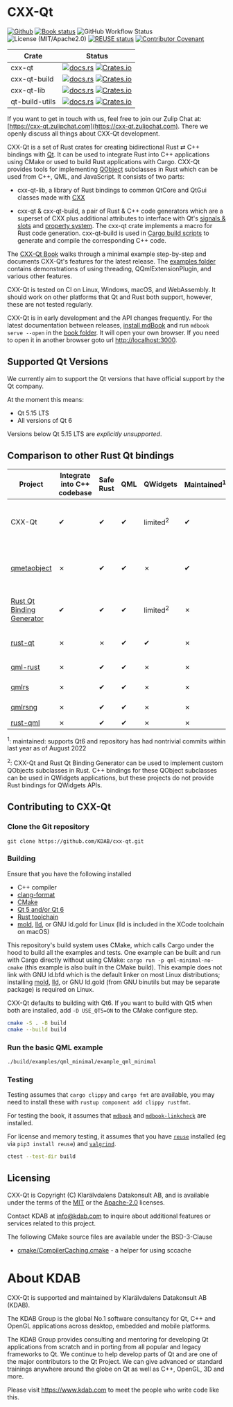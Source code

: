 <!--
SPDX-FileCopyrightText: 2021-2022 Klarälvdalens Datakonsult AB, a KDAB Group company <info@kdab.com>
SPDX-FileContributor: Andrew Hayzen <andrew.hayzen@kdab.com>
SPDX-FileContributor: Gerhard de Clercq <gerhard.declercq@kdab.com>
SPDX-FileContributor: Leon Matthes <leon.matthes@kdab.com>

SPDX-License-Identifier: MIT OR Apache-2.0
-->

# CXX-Qt

[![Github](https://img.shields.io/badge/github-kdab%2Fcxx--qt-informational?logo=github)](https://github.com/kdab/cxx-qt)
[![Book status](https://img.shields.io/github/actions/workflow/status/kdab/cxx-qt/book.yml?label=book&logo=mdbook)](https://kdab.github.io/cxx-qt/book)
![GitHub Workflow Status](https://img.shields.io/github/actions/workflow/status/kdab/cxx-qt/github-cxx-qt-tests.yml)
![License (MIT/Apache2.0)](https://img.shields.io/crates/l/cxx-qt)
[![REUSE status](https://api.reuse.software/badge/github.com/KDAB/cxx-qt)](https://api.reuse.software/info/github.com/KDAB/cxx-qt)
[![Contributor Covenant](https://img.shields.io/badge/Contributor%20Covenant-2.1-4baaaa.svg)](CODE_OF_CONDUCT.md)

| Crate | Status |
| --- | --- |
| cxx-qt | [![docs.rs](https://img.shields.io/docsrs/cxx-qt?logo=docsdotrs)](https://docs.rs/cxx-qt) [![Crates.io](https://img.shields.io/crates/v/cxx-qt)](https://crates.io/crates/cxx-qt) |
| cxx-qt-build | [![docs.rs](https://img.shields.io/docsrs/cxx-qt-build?logo=docsdotrs)](https://docs.rs/cxx-qt-build) [![Crates.io](https://img.shields.io/crates/v/cxx-qt-build)](https://crates.io/crates/cxx-qt-build) |
| cxx-qt-lib | [![docs.rs](https://img.shields.io/docsrs/cxx-qt-lib?logo=docsdotrs)](https://docs.rs/cxx-qt-lib) [![Crates.io](https://img.shields.io/crates/v/cxx-qt-lib)](https://crates.io/crates/cxx-qt-lib) |
| qt-build-utils | [![docs.rs](https://img.shields.io/docsrs/qt-build-utils?logo=docsdotrs)](https://docs.rs/qt-build-utils) [![Crates.io](https://img.shields.io/crates/v/qt-build-utils)](https://crates.io/crates/qt-build-utils) |

If you want to get in touch with us, feel free to join our Zulip Chat at:
[https://cxx-qt.zulipchat.com](https://cxx-qt.zulipchat.com).
There we openly discuss all things about CXX-Qt development.

CXX-Qt is a set of Rust crates for creating bidirectional Rust ⇄ C++ bindings with [Qt](https://www.qt.io/).
It can be used to integrate Rust into C++ applications using CMake or used to build Rust applications with Cargo.
CXX-Qt provides tools for implementing [QObject](https://doc.qt.io/qt-6/object.html) subclasses in Rust which can
be used from C++, QML, and JavaScript. It consists of two parts:

* cxx-qt-lib, a library of Rust bindings to common QtCore and QtGui classes made with [CXX](https://cxx.rs/)

* cxx-qt & cxx-qt-build, a pair of Rust & C++ code generators which are a superset of CXX plus additional attributes
to interface with Qt's [signals & slots](https://doc.qt.io/qt-6/signalsandslots.html) and [property system](https://doc.qt.io/qt-6/properties.html).
The cxx-qt crate implements a macro for Rust code generation. cxx-qt-build is used in [Cargo build scripts](https://doc.rust-lang.org/cargo/reference/build-scripts.html)
to generate and compile the corresponding C++ code.

The [CXX-Qt Book](https://kdab.github.io/cxx-qt/book/getting-started/index.html) walks through a minimal example
step-by-step and documents CXX-Qt's features for the latest release. The [examples folder](./examples) contains
demonstrations of using threading, QQmlExtensionPlugin, and various other features.

CXX-Qt is tested on CI on Linux, Windows, macOS, and WebAssembly. It should work on other platforms that Qt and
Rust both support, however, these are not tested regularly.

CXX-Qt is in early development and the API changes frequently. For the latest documentation between releases, [install mdBook](https://rust-lang.github.io/mdBook/guide/installation.html)
and run `mdbook serve --open` in the [book folder](./book). It will open your own browser.
If you need to open it in another browser goto url [http://localhost:3000](http://localhost:3000).

## Supported Qt Versions

We currently aim to support the Qt versions that have official support by the Qt company.

At the moment this means:

* Qt 5.15 LTS
* All versions of Qt 6

Versions below Qt 5.15 LTS are *explicitly unsupported*.

## Comparison to other Rust Qt bindings

| Project | Integrate into C++ codebase  | Safe Rust | QML | QWidgets | Maintained<sup>1</sup> | Binding mechanism |
|-------- | ---------------------------- | --------- | --- | -------- | ---------------------- | ----------------- |
| CXX-Qt  |  ✔                           | ✔         | ✔ | limited<sup>2</sup> | ✔       | [cxx](https://cxx.rs) plus additional code generation to implement QObject subclasses in Rust and bind them to C++ |
| [qmetaobject](https://github.com/woboq/qmetaobject-rs/) | ✗ | ✔ | ✔ | ✗ | ✔ | [cpp](https://github.com/mystor/rust-cpp) macro to write C++ inline in Rust, plus Rust macros to create QObject subclasses from Rust structs |
| [Rust Qt Binding Generator](https://invent.kde.org/sdk/rust-qt-binding-generator) | ✔ | ✔ | ✔ | limited<sup>2</sup> | ✗ | generates Rust traits and C++ bindings from JSON description of QObject subclass |
| [rust-qt](https://rust-qt.github.io/) | ✗ | ✗ | ✔ | ✔ | ✗ | [ritual](https://rust-qt.github.io/ritual/) to generate unsafe Rust bindings from C++ headers |
| [qml-rust](https://github.com/White-Oak/qml-rust) | ✗ | ✔ | ✔ | ✗ | ✗ | [DOtherSide](https://github.com/filcuc/DOtherSide) C wrapper for QML C++ classes |
| [qmlrs](https://github.com/flanfly/qmlrs) | ✗ | ✔ | ✔ | ✗ | ✗ | own C++ library to bind QQmlApplicationEngine |
| [qmlrsng](https://github.com/nbigaouette/qmlrsng) | ✗ | ✔ | ✔ | ✗ | ✗ | [libqmlbind](https://github.com/seanchas116/libqmlbind) with [bindgen](https://rust-lang.github.io/rust-bindgen/) |
| [rust-qml](https://github.com/florianjacob/rust-qml) | ✗ | ✔ | ✔ | ✗ | ✗ | [libqmlbind](https://github.com/seanchas116/libqmlbind) |

<sup>1</sup>: maintained: supports Qt6 and repository has had nontrivial commits within last year as of August 2022

<sup>2</sup>: CXX-Qt and Rust Qt Binding Generator can be used to implement custom QObjects subclasses in Rust. C++
bindings for these QObject subclasses can be used in QWidgets applications, but these projects do not provide Rust
bindings for QWidgets APIs.

## Contributing to CXX-Qt

### Clone the Git repository

```shell
git clone https://github.com/KDAB/cxx-qt.git
```

### Building

Ensure that you have the following installed

* C++ compiler
* [clang-format](https://clang.llvm.org/docs/ClangFormat.html)
* [CMake](https://cmake.org/)
* [Qt 5 and/or Qt 6](https://www.qt.io/)
* [Rust toolchain](https://www.rust-lang.org/)
* [mold](https://github.com/rui314/mold), [lld](https://lld.llvm.org/), or GNU ld.gold for Linux (lld is included in the XCode toolchain on macOS)

This repository's build system uses CMake, which calls Cargo under the hood to build all the
examples and tests. One example can be built and run with Cargo directly without using CMake:
`cargo run -p qml-minimal-no-cmake` (this example is also built in the CMake build). This
example does not link with GNU ld.bfd which is the default linker on most Linux distributions;
installing [mold](https://github.com/rui314/mold), [lld](https://lld.llvm.org/), or GNU ld.gold
(from GNU binutils but may be separate package) is required on Linux.

CXX-Qt defaults to building with Qt6. If you want to build with Qt5 when both are installed, add `-D USE_QT5=ON` to the CMake configure step.

```bash
cmake -S . -B build
cmake --build build
```

### Run the basic QML example

```bash
./build/examples/qml_minimal/example_qml_minimal
```

### Testing

Testing assumes that `cargo clippy` and `cargo fmt` are available, you may need to install these with `rustup component add clippy rustfmt`.

For testing the book, it assumes that [`mdbook`](https://rust-lang.github.io/mdBook/guide/installation.html) and [`mdbook-linkcheck`](https://github.com/Michael-F-Bryan/mdbook-linkcheck) are installed.

For license and memory testing, it assumes that you have [`reuse`](https://reuse.software/) installed (eg via `pip3 install reuse`) and [`valgrind`](https://valgrind.org/).

```bash
ctest --test-dir build
```

## Licensing

CXX-Qt is Copyright (C) Klarälvdalens Datakonsult AB, and is available under
the terms of the [MIT](https://github.com/KDAB/cxx-qt/blob/main/LICENSES/MIT.txt)
or the [Apache-2.0](https://github.com/KDAB/cxx-qt/blob/main/LICENSES/Apache-2.0.txt)
licenses.

Contact KDAB at <info@kdab.com> to inquire about additional features or
services related to this project.

The following CMake source files are available under the BSD-3-Clause

* [cmake/CompilerCaching.cmake](./cmake/CompilerCaching.cmake) - a helper for using sccache

# About KDAB

CXX-Qt is supported and maintained by Klarälvdalens Datakonsult AB (KDAB).

The KDAB Group is the global No.1 software consultancy for Qt, C++ and
OpenGL applications across desktop, embedded and mobile platforms.

The KDAB Group provides consulting and mentoring for developing Qt applications
from scratch and in porting from all popular and legacy frameworks to Qt.
We continue to help develop parts of Qt and are one of the major contributors
to the Qt Project. We can give advanced or standard trainings anywhere
around the globe on Qt as well as C++, OpenGL, 3D and more.

Please visit <https://www.kdab.com> to meet the people who write code like this.
